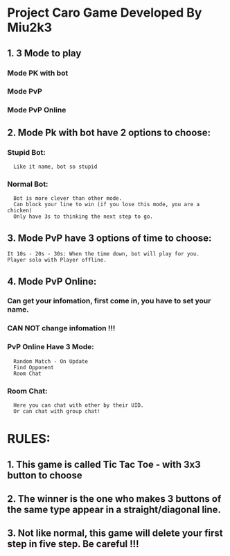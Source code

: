 # Project Caro Game Developed By Miu2k3
## 1. 3 Mode to play
 ### Mode PK with bot
 ### Mode PvP
 ### Mode PvP Online
## 2. Mode Pk with bot have 2 options to choose:
   ### Stupid Bot: 
      Like it name, bot so stupid
   ### Normal Bot:
      Bot is more clever than other mode.
      Can block your line to win (if you lose this mode, you are a chicken)
      Only have 3s to thinking the next step to go.
## 3. Mode PvP have 3 options of time to choose:
    It 10s - 20s - 30s: When the time down, bot will play for you.
    Player solo with Player offline.
## 4. Mode PvP Online:
   ### Can get your infomation, first come in, you have to set your name.
   ### CAN NOT change infomation !!!
   ### PvP Online Have 3 Mode:
      Random Match - On Update
      Find Opponent
      Room Chat
   ### Room Chat:
      Here you can chat with other by their UID.
      Or can chat with group chat!
# RULES:
## 1. This game is called Tic Tac Toe - with 3x3 button to choose
## 2. The winner is the one who makes 3 buttons of the same type appear in a straight/diagonal line.
## 3. Not like normal, this game will delete your first step in five step. Be careful !!!
